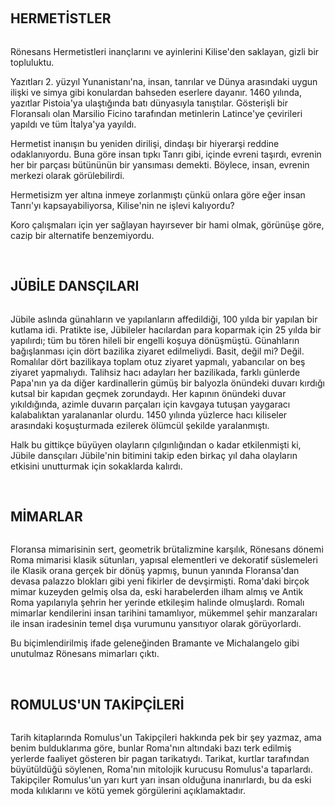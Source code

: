 
&nbsp;
<h2>HERMETİSTLER</h2>
<img src="http://i.imgur.com/UQUYt2z.jpg" alt="" />

Rönesans Hermetistleri inançlarını ve ayinlerini Kilise'den saklayan, gizli bir topluluktu.

Yazıtları 2. yüzyıl Yunanistanı'na, insan, tanrılar ve Dünya arasındaki uygun ilişki ve simya gibi konulardan bahseden eserlere dayanır. 1460 yılında, yazıtlar Pistoia'ya ulaştığında batı dünyasıyla tanıştılar. Gösterişli bir Floransalı olan Marsilio Ficino tarafından metinlerin Latince'ye çevirileri yapıldı ve tüm İtalya'ya yayıldı.

Hermetist inanışın bu yeniden dirilişi, dindaşı bir hiyerarşi reddine odaklanıyordu. Buna göre insan tıpkı Tanrı gibi, içinde evreni taşırdı, evrenin her bir parçası bütününün bir yansıması demekti. Böylece, insan, evrenin merkezi olarak görülebilirdi.

Hermetisizm yer altına inmeye zorlanmıştı çünkü onlara göre eğer insan Tanrı'yı kapsayabiliyorsa, Kilise'nin ne işlevi kalıyordu?

Koro çalışmaları için yer sağlayan hayırsever bir hami olmak, görünüşe göre, cazip bir alternatife benzemiyordu.

&nbsp;
<h2>JÜBİLE DANSÇILARI</h2>
<img src="http://i.imgur.com/mNd7dFq.jpg" alt="" />

Jübile aslında günahların ve yapılanların affedildiği, 100 yılda bir yapılan bir kutlama idi. Pratikte ise, Jübileler hacılardan para koparmak için 25 yılda bir yapılırdı; tüm bu tören hileli bir engelli koşuya dönüşmüştü. Günahların bağışlanması için dört bazilika ziyaret edilmeliydi. Basit, değil mi? Değil. Romalılar dört bazilikaya toplam otuz ziyaret yapmalı, yabancılar on beş ziyaret yapmalıydı. Talihsiz hacı adayları her bazilikada, farklı günlerde Papa'nın ya da diğer kardinallerin gümüş bir balyozla önündeki duvarı kırdığı kutsal bir kapıdan geçmek zorundaydı. Her kapının önündeki duvar yıkıldığında, azimle duvarın parçaları için kavgaya tutuşan yaygaracı kalabalıktan yaralananlar olurdu. 1450 yılında yüzlerce hacı kiliseler arasındaki koşuşturmada ezilerek ölümcül şekilde yaralanmıştı.

Halk bu gittikçe büyüyen olayların çılgınlığından o kadar etkilenmişti ki, Jübile dansçıları Jübile'nin bitimini takip eden birkaç yıl daha olayların etkisini unutturmak için sokaklarda kalırdı.

&nbsp;
<h2>MİMARLAR</h2>
<img src="http://i.imgur.com/QaI6f3x.jpg" alt="" />

Floransa mimarisinin sert, geometrik brütalizmine karşılık, Rönesans dönemi Roma mimarisi klasik sütunları, yapısal elementleri ve dekoratif süslemeleri ile Klasik orana gerçek bir dönüş yapmış, bunun yanında Floransa'dan devasa palazzo blokları gibi yeni fikirler de devşirmişti. Roma'daki birçok mimar kuzeyden gelmiş olsa da, eski harabelerden ilham almış ve Antik Roma yapılarıyla şehrin her yerinde etkileşim halinde olmuşlardı. Romalı mimarlar kendilerini insan tarihini tamamlıyor, mükemmel şehir manzaraları ile insan iradesinin temel dışa vurumunu yansıtıyor olarak görüyorlardı.

Bu biçimlendirilmiş ifade geleneğinden Bramante ve Michalangelo gibi unutulmaz Rönesans mimarları çıktı.

&nbsp;
<h2>ROMULUS'UN TAKİPÇİLERİ</h2>
<img src="http://i.imgur.com/coAR8Hs.jpg" alt="" />

Tarih kitaplarında Romulus'un Takipçileri hakkında pek bir şey yazmaz, ama benim bulduklarıma göre, bunlar Roma'nın altındaki bazı terk edilmiş yerlerde faaliyet gösteren bir pagan tarikatıydı. Tarikat, kurtlar tarafından büyütüldüğü söylenen, Roma'nın mitolojik kurucusu Romulus'a taparlardı. Takipçiler Romulus'un yarı kurt yarı insan olduğuna inanırlardı, bu da eski moda kılıklarını ve kötü yemek görgülerini açıklamaktadır.

&nbsp;

&nbsp;
